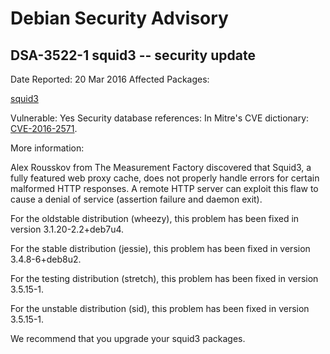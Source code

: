 
Debian Security Advisory
========================


DSA-3522-1 squid3 -- security update
------------------------------------



Date Reported:
20 Mar 2016
Affected Packages:

[squid3](https://packages.debian.org/src:squid3)

Vulnerable:
Yes
Security database references:
In Mitre's CVE dictionary: [CVE-2016-2571](https://security-tracker.debian.org/tracker/CVE-2016-2571).  

More information:

Alex Rousskov from The Measurement Factory discovered that Squid3, a
fully featured web proxy cache, does not properly handle errors for
certain malformed HTTP responses. A remote HTTP server can exploit this
flaw to cause a denial of service (assertion failure and daemon exit).


For the oldstable distribution (wheezy), this problem has been fixed
in version 3.1.20-2.2+deb7u4.


For the stable distribution (jessie), this problem has been fixed in
version 3.4.8-6+deb8u2.


For the testing distribution (stretch), this problem has been fixed
in version 3.5.15-1.


For the unstable distribution (sid), this problem has been fixed in
version 3.5.15-1.


We recommend that you upgrade your squid3 packages.





